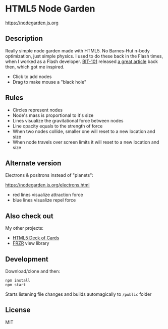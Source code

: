 # HTML5 Node Garden

https://nodegarden.js.org

## Description

Really simple node garden made with HTML5. No Barnes-Hut n-body optimization, just simple physics. I used to do these back in the Flash times, when I worked as a Flash developer. [BIT-101](https://github.com/bit101) released [a great article](http://www.bit-101.com/tutorials/nodes.doc) back then, which got me inspired.

- Click to add nodes
- Drag to make mouse a "black hole"

## Rules

- Circles represent nodes
- Node's mass is proportional to it's size
- Lines visualize the gravitational force between nodes
- Line opacity equals to the strength of force
- When two nodes collide, smaller one will reset to a new location and size
- When node travels over screen limits it will reset to a new location and size

## Alternate version

Electrons & positrons instead of "planets":

https://nodegarden.js.org/electrons.html

- red lines visualize attraction force
- blue lines visualize repel force

## Also check out

My other projects:

- [HTML5 Deck of Cards](https://deck-of-cards.js.org)
- [FRZR](https://frzr.js.org) view library

## Development

Download/clone and then:

```
npm install
npm start
```

Starts listening file changes and builds automagically to ```/public``` folder

## License
MIT
